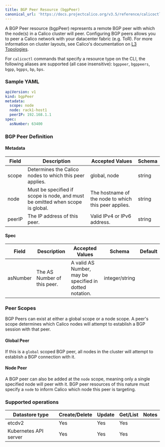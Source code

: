 ```yaml
---
title: BGP Peer Resource (bgpPeer)
canonical_url: 'https://docs.projectcalico.org/v3.5/reference/calicoctl/resources/bgppeer'
---
```


A BGP Peer resource (bgpPeer) represents a remote BGP peer with which the node(s) in a Calico
cluster will peer.  Configuring BGP peers allows you to peer a
Calico network with your datacenter fabric (e.g. ToR). For more
information on cluster layouts, see Calico's documentation on
[L3 Topologies]({{site.baseurl}}/{{page.version}}/reference/private-cloud/l3-interconnect-fabric).

For `calicoctl` commands that specify a resource type on the CLI, the following
aliases are supported (all case insensitive): `bgppeer`, `bgppeers`, `bgpp`, `bgpps`, `bp`, `bps`.

### Sample YAML

```yaml
apiVersion: v1
kind: bgpPeer
metadata:
  scope: node
  node: rack1-host1
  peerIP: 192.168.1.1
spec:
  asNumber: 63400
```

### BGP Peer Definition

#### Metadata

| Field       | Description                 | Accepted Values   | Schema |
|-------------|-----------------------------|-------------------|--------|
| scope    | Determines the Calico nodes to which this peer applies. | global, node | string |
| node     | Must be specified if scope is node, and must be omitted when scope is global. | The hostname of the node to which this peer applies. | string |
| peerIP   | The IP address of this peer. | Valid IPv4 or IPv6 address.  | string |

#### Spec

| Field       | Description                 | Accepted Values   | Schema | Default    |
|-------------|-----------------------------|-------------------|--------|------------|
| asNumber | The AS Number of this peer. | A valid AS Number, may be specified in dotted notation. | integer/string |

### Peer Scopes

BGP Peers can exist at either a global scope or a node scope.  A peer's scope
determines which Calico nodes will attempt to establish a BGP session with that peer.

#### Global Peer

If this is a `global` scoped BGP peer, all nodes in the cluster will attempt to
establish a BGP connection with it.

#### Node Peer

A BGP peer can also be added at the `node` scope, meaning only a single specified
node will peer with it. BGP peer resources of this nature must specify a `node`
to inform Calico which node this peer is targeting.

### Supported operations

| Datastore type        | Create/Delete | Update | Get/List | Notes
|-----------------------|---------------|--------|----------|------
| etcdv2                | Yes           | Yes    | Yes      |
| Kubernetes API server | Yes           | Yes    | Yes      |